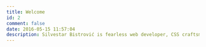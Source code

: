 ```yaml
---
title: Welcome
id: 2
comment: false
date: 2016-05-15 11:57:04
description: Silvestar Bistrović is fearless web developer, CSS craftsman, JAMstack enthusiast, and WordPress theme specialist.
---
```

